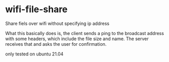 # wifi-file-share
Share fiels over wifi without specifying ip address

What this basically does is, the client sends a ping to the broadcast address with some headers, which include the file size and name. The server receives that and asks the user for confirmation.

only tested on ubuntu 21.04
